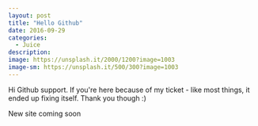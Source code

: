 ```yaml
---
layout: post
title: "Hello Github"
date: 2016-09-29
categories:
  - Juice
description: 
image: https://unsplash.it/2000/1200?image=1003
image-sm: https://unsplash.it/500/300?image=1003
---
```

Hi Github support. If you're here because of my ticket - like most things, it ended up fixing itself. Thank you though :)

New site coming soon